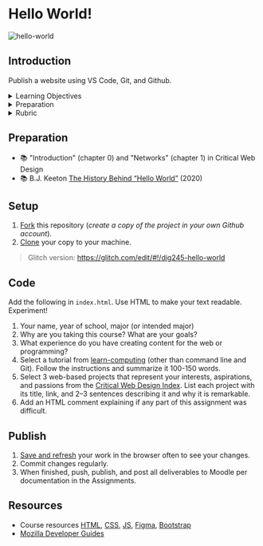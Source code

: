 
# Hello World!

![hello-world](assets/img/hello-world.png)





## Introduction

Publish a website using VS Code, Git, and Github.


<details>
<summary>Learning Objectives</summary>

Students who complete this assignment will be able to:

- Compare markup languages and describe the primary function of HTML on the web.
- Describe the anatomy of a web page, including elements, tags, attributes, and nesting.
- Use HTML to create a basic web page.
- Explain essential computing concepts from an activity in the [learn-computing](https://github.com/omundy/learn-computing) modules.
- Use Git and Github to fork, clone, update, and publish files in a repository.

</details>


<details>
<summary>Preparation</summary>

Complete the following to prepare for this assignment: 

- Chapter 1 of Critical Web Design
- Course content listed on the schedule

</details>


<details>
<summary>Rubric</summary>
See Moodle.
</details>







## Preparation 

- 📚 "Introduction" (chapter 0) and "Networks" (chapter 1) in Critical Web Design
- 📚 B.J. Keeton [The History Behind “Hello World”](https://www.elegantthemes.com/blog/wordpress/the-history-behind-hello-world) (2020)



## Setup

1. [Fork](https://docs.github.com/en/get-started/quickstart/fork-a-repo#forking-a-repository) this repository (*create a copy of the project in your own Github account*).
1. [Clone](https://docs.github.com/en/get-started/quickstart/fork-a-repo#cloning-your-forked-repository) your copy to your machine. 


> Glitch version: https://glitch.com/edit/#!/dig245-hello-world




## Code

Add the following in `index.html`. Use HTML to make your text readable. Experiment!

1. Your name, year of school, major (or intended major)
1. Why are you taking this course? What are your goals?
1. What experience do you have creating content for the web or programming?
1. Select a tutorial from [learn-computing](https://github.com/omundy/learn-computing) (other than command line and Git). Follow the instructions and summarize it 100-150 words.
1. Select 3 web-based projects that represent your interests, aspirations, and passions from the [Critical Web Design Index](https://omundy.github.io/critical-web-design-index/). List each project with its title, link, and 2–3 sentences describing it and why it is remarkable.
1. Add an HTML comment explaining if any part of this assignment was difficult.


## Publish

1. [Save and refresh](https://github.com/omundy/learn-computing/blob/main/topics/keyboard-shortcuts.md#web-development-edit-save-refresh-loop) your work in the browser often to see your changes.
1. Commit changes regularly.
1. When finished, push, publish, and post all deliverables to Moodle per documentation in the Assignments.


## Resources

- Course resources [HTML](https://github.com/omundy/dig245-critical-web-design/blob/main/topics/html-css/html.md), [CSS](https://github.com/omundy/dig245-critical-web-design/blob/main/topics/html-css/css.md), [JS](https://github.com/omundy/dig245-critical-web-design/blob/main/topics/javascript/javascript.md), [Figma](https://github.com/omundy/dig245-critical-web-design#figma), [Bootstrap](https://github.com/omundy/dig245-critical-web-design#bootstrap)
- [Mozilla Developer Guides](https://developer.mozilla.org/en-US/docs/Web/Guide)

